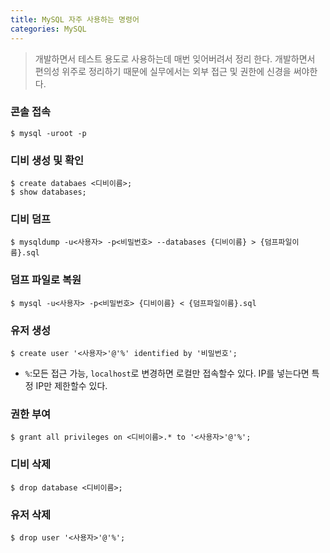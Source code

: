 ```yaml
---
title: MySQL 자주 사용하는 명령어
categories: MySQL
---
```


> 개발하면서 테스트 용도로 사용하는데 매번 잊어버려서 정리 한다.
> 개발하면서 편의성 위주로 정리하기 때문에 실무에서는 외부 접근 및 권한에 신경을 써야한다.

### 콘솔 접속
```
$ mysql -uroot -p
```

### 디비 생성 및 확인
```
$ create databaes <디비이름>;
$ show databases;
```

### 디비 덤프
```
$ mysqldump -u<사용자> -p<비밀번호> --databases {디비이름} > {덤프파일이름}.sql
```

### 덤프 파일로 복원
```
$ mysql -u<사용자> -p<비밀번호> {디비이름} < {덤프파일이름}.sql
```

### 유저 생성
```
$ create user '<사용자>'@'%' identified by '비밀번호';
```
- `%`:모든 접근 가능, `localhost`로 변경하면 로컬만 접속할수 있다. IP를 넣는다면 특정 IP만 제한할수 있다.

### 권한 부여
```
$ grant all privileges on <디비이름>.* to '<사용자>'@'%';
```

### 디비 삭제
```
$ drop database <디비이름>;
```

### 유저 삭제
```
$ drop user '<사용자>'@'%';
```

